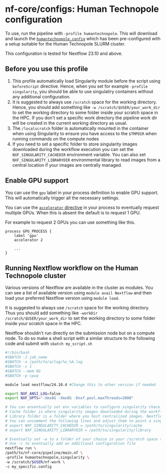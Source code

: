 # nf-core/configs: Human Technopole configuration

To use, run the pipeline with `-profile humantechnopole`. This will download and launch the [`humantechnopole.config`](../conf/humantechnopole.config) which has been pre-configured with a setup suitable for the Human Technopole SLURM cluster.

This configuration is tested for Nextflow 23.10 and above. 

## Before you use this profile

1. This profile automatically load Singularity module before the script using `beforeScript` directive. Hence, when you set for example `-profile singularity`, you should be able to use singulatiry containers without any additional configuration.
2. It is suggested to always use `/scratch` space for the working directory. Hence, you should add something like `-w /scratch/$USER/your_work_dir` to set the working directory to some folder inside your scratch space in the HPC. If you don't set a specific work directory the pipeline work dir will be created in the current working directory as usual.
3. The `/localscratch` folder is automatically mounted in the container when using Singularity to ensure you have access to the `$TMPDIR` when running commands on the compute nodes
4. If you need to set a specific folder to store singularity images downloaded during the workflow execution you can set the `NXF_SINGULARITY_CACHEDIR` environment variable. You can also set `NXF_SINGULARITY_LIBRARYDIR` environmental library to read images from a central location if your images are centrally managed.


## Enable GPU support

You can use the `gpu` label in your process definition to enable GPU support. This will automatically trigger all the necessary settings.

You can use the [`accelerator` directive](https://www.nextflow.io/docs/latest/reference/process.html#accelerator) in your process to eventually request multiple GPUs. When this is absent the default is to request 1 GPU. 

For example to request 2 GPUs you can use something like this.

```nextflow
process GPU_PROCESS {
    label 'gpu'
    accelerator 2

    ...
}
```

## Running Nextflow workflow on the Human Technopole cluster

Various versions of Nextflow are available in the cluster as modules. You can see a list of available version using `module avail Nextflow` and then load your preferred Nextflow version using `module load`.

It is suggested to always use `/scratch` space for the working directory. Thus you should add something like `-workDir /scratch/$USER/your_work_dir` to set the working directory to some folder inside your scratch space in the HPC.

Nextflow shouldn't run directly on the submission node but on a compute node.
To do so make a shell script with a similar structure to the following code and submit with `sbatch my_script.sh`

```bash
#!/bin/bash
#SBATCH -J job_name 
#SBATCH -o /path/to/a/log/%x_%A.log
#SBATCH -c 1
#SBATCH --mem 8G
#SBATCH -p cpuq

module load nextflow/24.10.4 #Change this to other version if needed

export NXF_ANSI_LOG=false
export NXF_OPTS="-Xms8G -Xmx8G -Dnxf.pool.maxThreads=2000"

# You can enventually set env variables to configure singularity chace and library
# Cache folder is where singularity images downloaded during the workflow will be stored
# Library folder is a folder where you host centralized images. Nextflow will look there before downloading a new image.
# You can uncomment the following lines and adjust them to point a singularity cache and library dir.
# export NXF_SINGULARITY_CACHEDIR = /path/to/singularity/cache
# export NXF_SINGULARITY_LIBRARYDIR = /path/to/singularity/library

# Eventually set -w to a folder of your choice in your /scratch space to set the location of work dir.
# Use -c to eventually add an additional configuration file
nextflow run \
/path/to/nf-core/pipeline/main.nf \
-profile humantechnopole,singularity \
-w /scratch/$USER/nf-work \
-c my_specific.config 
```
